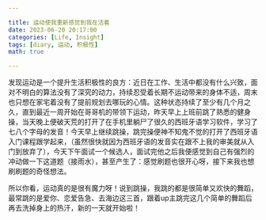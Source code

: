 ```yaml
---

title: 运动使我重新感觉到我在活着
date: 2023-06-20 20:17:00
categories: [Life, Insight]
tags: [diary, 运动, 积极性]
math: true

---
```


发现运动是一个提升生活积极性的良方：近日在工作、生活中都没有什么兴致，面对不明白的算法没有了深究的动力，持续忍受着长期不运动带来的身体不适，周末也只想在家宅着没有了提前规划去哪玩的心情。这种状态持续了至少有几个月之久，直到最近一周开始在哥哥机的带领下运动，昨天早上上班前跳了熟悉的健身操，当天晚上便破天荒的打开了在手机里躺尸了很久的西班牙语学习软件，学习了七八个字母的发音！今天早上继续跳操，跳完操便神不知鬼不觉的打开了西班牙语入门课程跟学起来，（虽然很快就因为西班牙语的发音实在跟不上我的审美就从入门到放弃了），今天下午面试一个候选人，面试完他之后我便感觉到自己有强烈的冲动做一下这道题（接雨水），甚至产生了：感觉刷题也很开心呀，接下来我也想刷刷题的奇怪想法。

所以你看，运动真的是很有魔力呀！说到跳操，我跳的都是很简单又欢快的舞蹈，最常跳的是爱你、恋爱告急、去海边这三首，跟着up主跳完这几个简单的舞蹈后再去洗掉身上的热汗，新的一天就开始啦！
